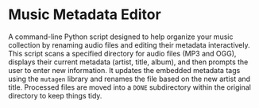 # Music Metadata Editor

A command-line Python script designed to help organize your music collection by renaming audio files and editing their metadata interactively. This script scans a specified directory for audio files (MP3 and OGG), displays their current metadata (artist, title, album), and then prompts the user to enter new information. It updates the embedded metadata tags using the `mutagen` library and renames the file based on the new artist and title. Processed files are moved into a `DONE` subdirectory within the original directory to keep things tidy.
